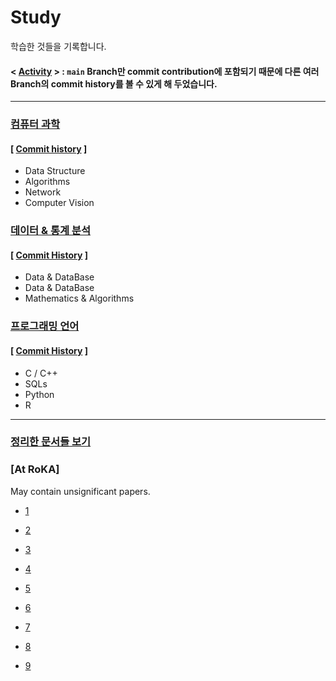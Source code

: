 # Study 
학습한 것들을 기록합니다. 

#### < [Activity](https://github.com/CharmStrange/Study/activity) > : `main` Branch만 commit contribution에 포함되기 때문에 다른 여러 Branch의 commit history를 볼 수 있게 해 두었습니다. 
---
### [**컴퓨터 과학**](https://github.com/CharmStrange/Study/tree/%EC%BB%B4%ED%93%A8%ED%84%B0_%EA%B3%BC%ED%95%99)

#### [ [Commit history](https://github.com/CharmStrange/Study/commits/%EC%BB%B4%ED%93%A8%ED%84%B0_%EA%B3%BC%ED%95%99) ]

- Data Structure
- Algorithms
- Network
- Computer Vision
### [**데이터 & 통계 분석**](https://github.com/CharmStrange/Study/tree/%EC%9D%B8%EA%B3%B5%EC%A7%80%EB%8A%A5)

#### [ [Commit History](https://github.com/CharmStrange/Study/commits/%EC%9D%B8%EA%B3%B5%EC%A7%80%EB%8A%A5) ]

- Data & DataBase
- Data & DataBase
- Mathematics & Algorithms
<!--
### [**서비스 & 서버**](https://github.com/CharmStrange/Study/tree/%EC%84%9C%EB%B9%84%EC%8A%A4_%EC%84%9C%EB%B2%84)

#### [ [Commit History](https://github.com/CharmStrange/Study/commits/%EC%84%9C%EB%B9%84%EC%8A%A4_%EC%84%9C%EB%B2%84) ]

- Back-End
- ...
- ...

-->
### [**프로그래밍 언어**](https://github.com/CharmStrange/Study/tree/%ED%94%84%EB%A1%9C%EA%B7%B8%EB%9E%98%EB%B0%8D_%EC%96%B8%EC%96%B4)

#### [ [Commit History](https://github.com/CharmStrange/Study/commits/%ED%94%84%EB%A1%9C%EA%B7%B8%EB%9E%98%EB%B0%8D_%EC%96%B8%EC%96%B4) ]

- C / C++
- SQLs
- Python
- R
- - -

### [정리한 문서들 보기](https://github.com/CharmStrange/Study/issues)

<!--
### [Study with Obsidian](https://github.com/CharmStrange/Obsidian)
-->

### [At RoKA]

May contain unsignificant papers.

- [1](https://m.blog.naver.com/zetmond/223740671589)

- [2](https://m.blog.naver.com/zetmond/223742141700)

- [3](https://m.blog.naver.com/zetmond/223744103227)

- [4](https://m.blog.naver.com/zetmond/223745157203)

- [5](https://m.blog.naver.com/zetmond/223752649676)

- [6](https://m.blog.naver.com/zetmond/223753798986)

- [7](https://m.blog.naver.com/zetmond/223761551024)

- [8](https://m.blog.naver.com/zetmond/223769611053)

- [9](https://m.blog.naver.com/zetmond/223770534427)